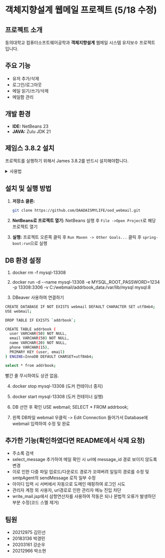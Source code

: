 # 객체지향설계 웹메일 프로젝트 (5/18 수정)

## 프로젝트 소개

동의대학교 컴퓨터소프트웨어공학과 **객체지향설계** 웹메일 시스템 유지보수 프로젝트 입니다.

## 주요 기능
*   유저 추가/삭제
*   로그인/로그아웃
*   메일 읽기/쓰기/삭제
*   메일함 관리

## 개발 환경
*   **IDE:** NetBeans 23
*   **JAVA:** Zulu JDK 21

## 제임스 3.8.2 설치
프로젝트를 실행하기 위해서 James 3.8.2를 반드시 설치해야합니다.

<details>
    <summary>사용법</summary>

### 1. james 3.8.2 설치 및 확인
- [제임스 3.8.2 설치](https://www.apache.org/dyn/closer.lua/james/server/3.8.2/james-server-spring-app-3.8.2-app.zip) 에서 설치
- 압축 해제
- `bin` 폴더 경로 복사 해둠
- `cmd` 관리자 권한으로 실행 후 bin 경로로 이동
- `james.bat install` 입력
- `james.bat start` 입력


### 2. 초기 설정
- james 버전 3부터는 유저 ID가 email 형식으로 해야함
	- `<유저ID>@<도메인>`
1. 도메인 만들기
	1) bin 폴더 안에서 cmd나 powershell 실행
	2) `james-cli.bat adddomain <사용할 도메인>` 입력
2. 어드민 유저 생성
	1) `james-cli.bat adduser <사용할 유저 이메일> <비번>` 입력

### 3. jmx 설정
- 설치한 폴더 안에 `conf`폴더로 이동
- `jmxremote.password` 파일 열기
- 비밀번호 바꿔주기

### 4. webmail 시스템 파일 수정
- 교수님이 작성한 `webmail` 프로젝트의 `system.properties` 수정
- `root.id`는 `jmxremote.password`에 있던 `james-admin`
- `root.password`는 그 비번인 `admin`
- `admin.id`는 admin으로 추가한 유저 아이디로 수정
- `james.control.port`는 jmx 사용을 위한 9999로 수정
</details>

## 설치 및 실행 방법

1.  **저장소 클론:**
    ```bash
    git clone https://github.com/DAADAISMYLIFE/ood_webmail.git
    ```
2.  **NetBeans로 프로젝트 열기:** NetBeans 실행 후 `File ->Open Project`로 해당 프로젝트 열기

3.  **실행:** 프로젝트 오른쪽 클릭 후 `Run Maven -> Other Goals...` 클릭 후 `spring-boot:run`으로 실행

## DB 환경 설정
1. docker rm -f mysql-13308

2. docker run -d --name mysql-13308 -e MYSQL_ROOT_PASSWORD=1234 -p 13308:3306 -v C:/webmail/addrbook_data:/var/lib/mysql mysql:8

3. DBeaver 사용하여 연결하기
```bash 
CREATE DATABASE IF NOT EXISTS webmail DEFAULT CHARACTER SET utf8mb4;
USE webmail;

DROP TABLE IF EXISTS `addrbook`;

CREATE TABLE addrbook (
  user VARCHAR(50) NOT NULL,
  email VARCHAR(50) NOT NULL,
  name VARCHAR(20) NOT NULL,
  phone VARCHAR(15),
  PRIMARY KEY (user, email)
) ENGINE=InnoDB DEFAULT CHARSET=utf8mb4;

select * from addrbook;
```
빨간 줄 무시하여도 상관 없음. 

4. docker stop mysql-13308 (도커 컨테이너 중지)

5. docker start mysql-13308 (도커 컨테이너 실행)

6. DB 선언 후 확인 
USE webmail;
SELECT * FROM addrbook;

7. 왼쪽 DB파일 webmail 우클릭 -> Edit Connection 들어가서 Database에  webmail 입력하여 수정 및 완료

## 추가한 기능(확인하였다면 README에서 삭제 요청)
- 주소록 검색
- select_message 추가하여 메일 확인 시 url에 message_id 경로 보이지 않도록 변경
- 이로 인한 다중 파일 업로드/다운로드 경로가 꼬여버려 일일히 경로를 수정 및 smtpAgent의 sendMessage 로직 일부 수정
- 아이디 입력 시 서버에서 자동으로 도메인 매핑하여 로그인 시도
- 관리자 계정 외 사용자, url경로로 인한 관리자 메뉴 진입 차단
- write_mail.jsp에서 삼항연산자를 사용하여 작동은 되나 문법적 오류가 발생하던 부분 수정(코드 스멜 제거)

## 팀원

*   20212975 김민선
*   20183136 박경민
*   20203161 강순우
*   20212966 박소현


